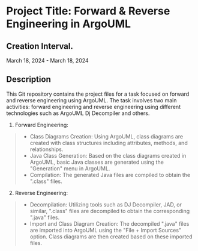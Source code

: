 # Project Title: Forward & Reverse Engineering in ArgoUML

## Creation Interval.
March 18, 2024 - March 18, 2024

## Description
This Git repository contains the project files for a task focused on forward and reverse engineering using ArgoUML. 
The task involves two main activities: forward engineering and reverse engineering using different technologies such as ArgoUML Dj Decompiler and others.

1. Forward Engineering:

> - Class Diagrams Creation: Using ArgoUML, class diagrams are created with class structures including attributes, methods, and relationships.
> - Java Class Generation: Based on the class diagrams created in ArgoUML, basic Java classes are generated using the "Generation" menu in ArgoUML.
> - Compilation: The generated Java files are compiled to obtain the ".class" files.

2. Reverse Engineering:

> - Decompilation: Utilizing tools such as DJ Decompiler, JAD, or similar, ".class" files are decompiled to obtain the corresponding ".java" files.
> - Import and Class Diagram Creation: The decompiled ".java" files are imported into ArgoUML using the "File + Import Sources" option. Class diagrams are then created based on these imported files.
